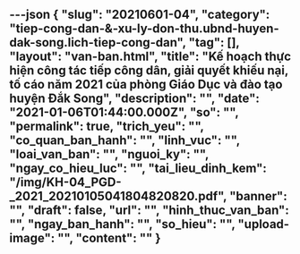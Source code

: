 ---json
{
    "slug": "20210601-04",
    "category": "tiep-cong-dan-&-xu-ly-don-thu.ubnd-huyen-dak-song.lich-tiep-cong-dan",
    "tag": [],
    "layout": "van-ban.html",
    "title": "Kế hoạch thực hiện công tác tiếp công dân, giải quyết khiếu nại, tố cáo năm 2021 của phòng Giáo Dục và đào tạo huyện Đắk Song",
    "description": "",
    "date": "2021-01-06T01:44:00.000Z",
    "so": "",
    "permalink": true,
    "trich_yeu": "",
    "co_quan_ban_hanh": "",
    "linh_vuc": "",
    "loai_van_ban": "",
    "nguoi_ky": "",
    "ngay_co_hieu_luc": "",
    "tai_lieu_dinh_kem": "/img/KH-04_PGD-_2021_20210105041804820820.pdf",
    "banner": "",
    "draft": false,
    "url": "",
    "hinh_thuc_van_ban": "",
    "ngay_ban_hanh": "",
    "so_hieu": "",
    "upload-image": "",
    "__content__": ""
}
---
